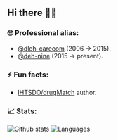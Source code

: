 ## Hi there 🧑‍💻

<!--
**dlehammer/dlehammer** is a ✨ _special_ ✨ repository because its `README.md` (this file) appears on your GitHub profile.

Here are some ideas to get you started:

- 🔭 I’m currently working on ...
- 🌱 I’m currently learning ...
- 👯 I’m looking to collaborate on ...
- 🤔 I’m looking for help with ...
- 💬 Ask me about ...
- 📫 How to reach me: ...
- 😄 Pronouns: ...
- ⚡ Fun fact: ...
-->

### 🤓 Professional alias:

- [@dleh-carecom](https://github.com/dleh-carecom) (2006 -> 2015).
- [@deh-nine](https://github.com/deh-nine) (2015 -> present).

### ⚡ Fun facts:

- [IHTSDO/drugMatch](https://github.com/IHTSDO/drugMatch) author.

### 📈 Stats:

![Github stats](https://github-readme-stats.vercel.app/api?username=dlehammer&show_icons=true&hide_border=true&theme=shadow_blue&hide=stars)
![Languages](https://github-readme-stats.vercel.app/api/top-langs/?username=dlehammer&layout=compact&theme=shadow_blue&hide_border=true)
